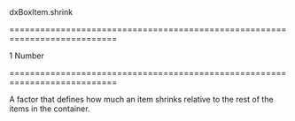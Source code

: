 <!--id-->dxBoxItem.shrink<!--/id-->
===========================================================================
<!--default-->1<!--/default-->
<!--type-->Number<!--/type-->
===========================================================================

<!--shortDescription-->
A factor that defines how much an item shrinks relative to the rest of the items in the container.
<!--/shortDescription-->

<!--fullDescription-->

<!--/fullDescription-->